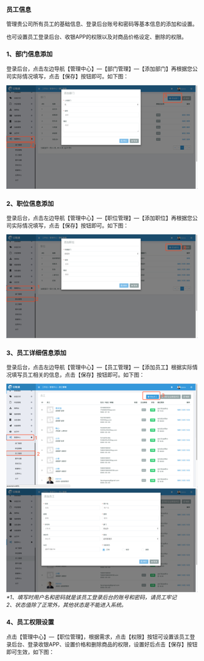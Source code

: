 ### 员工信息

管理贵公司所有员工的基础信息、登录后台账号和密码等基本信息的添加和设置。

也可设置员工登录后台、收银APP的权限以及对商品价格设定、删除的权限。

### 1、部门信息添加

登录后台，点击左边导航【管理中心】—【部门管理】—【添加部门】再根据您公司实际情况填写，点击【保存】按钮即可。如下图：

![](/assets/glzx-bmgl.png)

### 2、职位信息添加

登录后台，点击左边导航【管理中心】—【职位管理】—【添加职位】再根据您公司实际情况填写，点击【保存】按钮即可。如下图：

![](/assets/glzx-zwgl.png)

### 3、员工详细信息添加

登录后台，点击左边导航【管理中心】—【员工管理】—【添加员工】根据实际情况填写员工相关的信息，点击【保存】按钮即可。如下图：

![](/assets/glzx-yggl-1.png)![](/assets/glzx-yggl-2.png)_\*1、填写时用户名和密码就是该员工登录后台的账号和密码，请员工牢记  
  2、状态值除了正常外，其他状态是不能进入系统。_

### 4、员工权限设置

点击【管理中心】—【职位管理】，根据需求，点击【权限】按钮可设置该员工登录后台、登录收银APP、设置价格和删除商品的权限，设置好后点击【保存】按钮即可生效，如下图：



